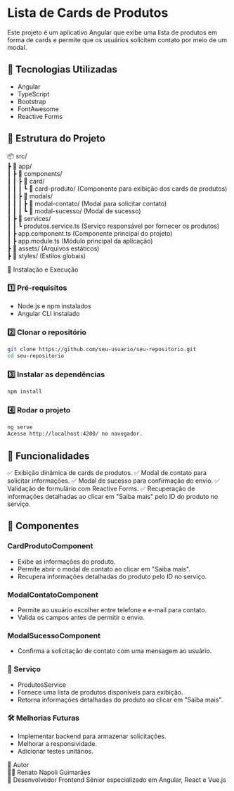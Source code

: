 # Lista de Cards de Produtos

Este projeto é um aplicativo Angular que exibe uma lista de produtos em forma de cards e permite que os usuários solicitem contato por meio de um modal.

## 📌 Tecnologias Utilizadas
- Angular
- TypeScript
- Bootstrap
- FontAwesome
- Reactive Forms

## 📂 Estrutura do Projeto


📦 src/  
 ┣ 📂 app/  
 ┃ ┣ 📂 components/  
 ┃ ┃ ┣ 📂 card/  
 ┃ ┃ ┃ ┗ 📂 card-produto/ (Componente para exibição dos cards de produtos)  
 ┃ ┃ ┣ 📂 modals/  
 ┃ ┃ ┃ ┣ 📂 modal-contato/ (Modal para solicitar contato)  
 ┃ ┃ ┃ ┗ 📂 modal-sucesso/ (Modal de sucesso)  
 ┃ ┣ 📂 services/  
 ┃ ┃ ┗ produtos.service.ts (Serviço responsável por fornecer os produtos)  
 ┃ ┣ app.component.ts (Componente principal do projeto)  
 ┃ ┣ app.module.ts (Módulo principal da aplicação)  
 ┣ 📂 assets/ (Arquivos estáticos)  
 ┣ 📂 styles/ (Estilos globais)  

🚀 Instalação e Execução

### 1️⃣ Pré-requisitos
- Node.js e npm instalados
- Angular CLI instalado

### 2️⃣ Clonar o repositório
```bash
git clone https://github.com/seu-usuario/seu-repositorio.git
cd seu-repositorio
```
### 3️⃣ Instalar as dependências
```bash
npm install
```
### 4️⃣ Rodar o projeto
```bash
ng serve
Acesse http://localhost:4200/ no navegador.
```
## 📌 Funcionalidades

✅ Exibição dinâmica de cards de produtos.
✅ Modal de contato para solicitar informações.
✅ Modal de sucesso para confirmação do envio.
✅ Validação de formulário com Reactive Forms.
✅ Recuperação de informações detalhadas ao clicar em "Saiba mais" pelo ID do produto no serviço.

## 🎨 Componentes

### CardProdutoComponent
- Exibe as informações do produto.
- Permite abrir o modal de contato ao clicar em "Saiba mais".
- Recupera informações detalhadas do produto pelo ID no serviço.

### ModalContatoComponent
- Permite ao usuário escolher entre telefone e e-mail para contato.
- Valida os campos antes de permitir o envio.

### ModalSucessoComponent
- Confirma a solicitação de contato com uma mensagem ao usuário.

### 🔧 Serviço
- ProdutosService
- Fornece uma lista de produtos disponíveis para exibição.
- Retorna informações detalhadas do produto ao clicar em "Saiba mais".

### 🛠️ Melhorias Futuras
- Implementar backend para armazenar solicitações.
- Melhorar a responsividade.
- Adicionar testes unitários.

📌 Autor  
👨‍💻 Renato Napoli Guimarães  
📌 Desenvolvedor Frontend Sênior especializado em Angular, React e Vue.js
